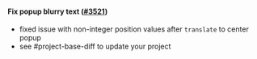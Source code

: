 #### Fix popup blurry text ([#3521](https://github.com/shopsys/shopsys/pull/3521))

-   fixed issue with non-integer position values after `translate` to center popup
-   see #project-base-diff to update your project
